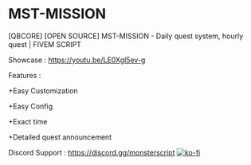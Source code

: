 # MST-MISSION
[QBCORE] [OPEN SOURCE] MST-MISSION - Daily quest system, hourly quest | FIVEM SCRIPT

Showcase :
https://youtu.be/LE0Xgl5ev-g

Features :

+Easy Customization

+Easy Config

+Exact time

+Detailed quest announcement

Discord Support : https://discord.gg/monsterscript
[![ko-fi](https://ko-fi.com/img/githubbutton_sm.svg)](https://ko-fi.com/A0A1L0IAJ)
